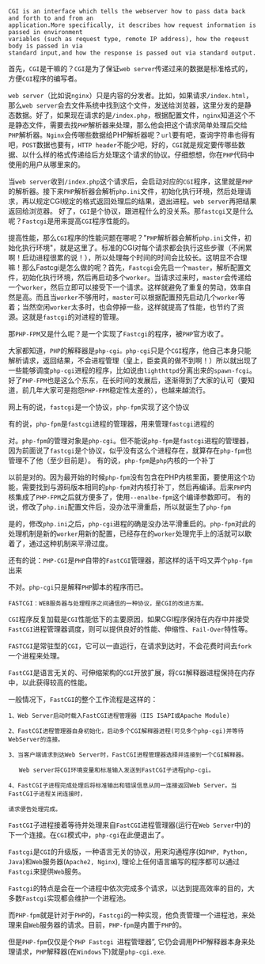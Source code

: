 <!--
author: 老A在Coding
date: 2017-10-06 
title: FastCgi与PHP-fpm之间是个什么样的关系
tags: php,FastCgi
category: PHP
status: publish
summary: FastCgi与PHP-fpm之间是个什么样的关系
-->



```
CGI is an interface which tells the webserver how to pass data back and forth to and from an 
application.More specifically, it describes how request information is passed in environment 
variables (such as request type, remote IP address), how the reqeust body is passed in via 
standard input,and how the response is passed out via standard output.
```

首先，```CGI```是干嘛的？```CGI```是为了保证```web server```传递过来的数据是标准格式的，方便```CGI```程序的编写者。

```web server```（比如说```nginx```）只是内容的分发者。比如，如果请求```/index.html```，那么```web server```会去文件系统中找到这个文件，发送给浏览器，这里分发的是静态数据。好了，如果现在请求的是```/index.php```，根据配置文件，```nginx```知道这个不是静态文件，需要去找```PHP```解析器来处理，那么他会把这个请求简单处理后交给```PHP```解析器。```Nginx```会传哪些数据给PHP解析器呢？```url```要有吧，查询字符串也得有吧，```POST```数据也要有，```HTTP header```不能少吧，好的，```CGI```就是规定要传哪些数据、以什么样的格式传递给后方处理这个请求的协议。仔细想想，你在```PHP```代码中使用的用户从哪里来的。

当```web server```收到```/index.php```这个请求后，会启动对应的```CGI```程序，这里就是```PHP```的解析器。接下来```PHP```解析器会解析```php.ini```文件，初始化执行环境，然后处理请求，再以规定CGI规定的格式返回处理后的结果，退出进程。```web server```再把结果返回给浏览器。
好了，```CGI```是个协议，跟进程什么的没关系。那```fastcgi```又是什么呢？```Fastcgi```是用来提高```CGI```程序性能的。

提高性能，那么```CGI```程序的性能问题在哪呢？"```PHP```解析器会解析```php.ini```文件，初始化执行环境"，就是这里了。标准的CGI对每个请求都会执行这些步骤（不闲累啊！启动进程很累的说！），所以处理每个时间的时间会比较长。这明显不合理嘛！那么Fastcgi是怎么做的呢？首先，```Fastcgi```会先启一个```master```，解析配置文件，初始化执行环境，然后再启动多个```worker```。当请求过来时，```master```会传递给一个```worker```，然后立即可以接受下一个请求。这样就避免了重复的劳动，效率自然是高。而且当```worker```不够用时，```master```可以根据配置预先启动几个```worker```等着；当然空闲```worker```太多时，也会停掉一些，这样就提高了性能，也节约了资源。这就是```fastcgi```的对进程的管理。

那```PHP-FPM```又是什么呢？是一个实现了```Fastcgi```的程序，被```PHP```官方收了。

大家都知道，```PHP```的解释器是```php-cgi。php-cgi```只是个```CGI```程序，他自己本身只能解析请求，返回结果，不会进程管理（皇上，臣妾真的做不到啊！）所以就出现了一些能够调度```php-cgi```进程的程序，比如说由```lighthttpd```分离出来的```spawn-fcgi```。好了```PHP-FPM```也是这么个东东，在长时间的发展后，逐渐得到了大家的认可（要知道，前几年大家可是抱怨```PHP-FPM```稳定性太差的），也越来越流行。

网上有的说，```fastcgi```是一个协议，```php-fpm```实现了这个协议

有的说，```php-fpm```是```fastcgi```进程的管理器，用来管理```fastcgi```进程的


对。```php-fpm```的管理对象是```php-cgi```。但不能说```php-fpm```是```fastcgi```进程的管理器，因为前面说了```fastcgi```是个协议，似乎没有这么个进程存在，就算存在```php-fpm```也管理不了他（至少目前是）。 有的说，```php-fpm```是```php```内核的一个补丁

以前是对的。因为最开始的时候```php-fpm```没有包含在PHP内核里面，要使用这个功能，需要找到与源码版本相同的```php-fpm```对内核打补丁，然后再编译。后来```PHP```内核集成了```PHP-FPM```之后就方便多了，使用```--enalbe-fpm```这个编译参数即可。
有的说，修改了```php.ini```配置文件后，没办法平滑重启，所以就诞生了```php-fpm```


是的，修改```php.ini```之后，```php-cgi```进程的确是没办法平滑重启的。```php-fpm```对此的处理机制是新的```worker```用新的配置，已经存在的```worker```处理完手上的活就可以歇着了，通过这种机制来平滑过度。

还有的说：```PHP-CGI```是```PHP```自带的```FastCGI```管理器，那这样的话干吗又弄个```php-fpm```出来

不对。```php-cgi```只是解释```PHP```脚本的程序而已。

```FASTCGI：WEB服务器与处理程序之间通信的一种协议，是CGI的改进方案。```

```CGI```程序反复加载是```CGI```性能低下的主要原因，如果CGI程序保持在内存中并接受```FastCGI```进程管理器调度，则可以提供良好的性能、伸缩性、```Fail-Over```特性等。

```FASTCGI```是常驻型的```CGI```，它可以一直运行，在请求到达时，不会花费时间去```fork```一个进程来处理。

```FastCGI```是语言无关的、可伸缩架构的```CGI```开放扩展，将```CGI```解释器进程保持在内存中，以此获得较高的性能。

一般情况下，```FastCGI```的整个工作流程是这样的：

    1、Web Server启动时载入FastCGI进程管理器（IIS ISAPI或Apache Module)

    2、FastCGI进程管理器自身初始化，启动多个CGI解释器进程(可见多个php-cgi)并等待WebServer的连接。

    3、当客户端请求到达Web Server时，FastCGI进程管理器选择并连接到一个CGI解释器。 
    
       Web server将CGI环境变量和标准输入发送到FastCGI子进程php-cgi。

    4、FastCGI子进程完成处理后将标准输出和错误信息从同一连接返回Web Server。当FastCGI子进程关闭连接时，

    请求便告处理完成。

```FastCGI```子进程接着等待并处理来自```FastCGI```进程管理器(运行在```Web Server```中)的下一个连接。在```CGI```模式中，```php-cgi```在此便退出了。

```Fastcgi```是```CGI```的升级版，一种语言无关的协议，用来沟通程序(如```PHP, Python, Java```)和```Web```服务器(```Apache2, Nginx```), 理论上任何语言编写的程序都可以通过```Fastcgi```来提供```Web```服务。

```Fastcgi```的特点是会在一个进程中依次完成多个请求，以达到提高效率的目的，大多数```Fastcgi```实现都会维护一个进程池。

而```PHP-fpm```就是针对于```PHP```的，```Fastcgi```的一种实现，他负责管理一个进程池，来处理来自```Web```服务器的请求。目前，```PHP-fpm```是内置于```PHP```的。

但是```PHP-fpm```仅仅是个```PHP Fastcgi ```进程管理器”, 它仍会调用PHP解释器本身来处理请求，```PHP```解释器(在```Windows```下)就是```php-cgi.exe```.


